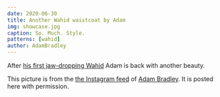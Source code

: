 ```yaml
---
date: 2020-06-30
title: Another Wahid waistcoat by Adam
img: showcase.jpg
caption: So. Much. Style.
patterns: [wahid]
author: AdamBradley
---
```


After [his first jaw-dropping Wahid](/showcase/wahid-by-adam/) Adam is back with another beauty.

<Note>

This picture is from the [the Instagram feed](https://www.instagram.com/p/CDPh9MbhWuH/) of [Adam Bradley](https://www.instagram.com/grandmarquess/). 
It is posted here with permission.

</Note>
